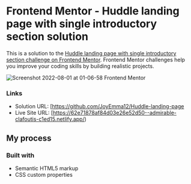 # Frontend Mentor - Huddle landing page with single introductory section solution

This is a solution to the [Huddle landing page with single introductory section challenge on Frontend Mentor](https://www.frontendmentor.io/challenges/huddle-landing-page-with-a-single-introductory-section-B_2Wvxgi0). Frontend Mentor challenges help you improve your coding skills by building realistic projects. 

![Screenshot 2022-08-01 at 01-06-58 Frontend Mentor](https://user-images.githubusercontent.com/108772481/182051136-81011635-2ea4-4ea8-ba5e-fdc292b7b6fa.png)
### Links

- Solution URL: [https://github.com/JoyEmma12/Huddle-landing-page
- Live Site URL: [https://62e71878af84d03e26e52d50--admirable-clafoutis-c1ed15.netlify.app/)

## My process

### Built with

- Semantic HTML5 markup
- CSS custom properties
